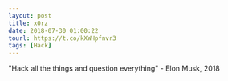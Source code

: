 ```yaml
---
layout: post
title: x0rz
date: 2018-07-30 01:00:22
tourl: https://t.co/kXWHpfnvr3
tags: [Hack]
---
```

"Hack all the things and question everything" - Elon Musk, 2018